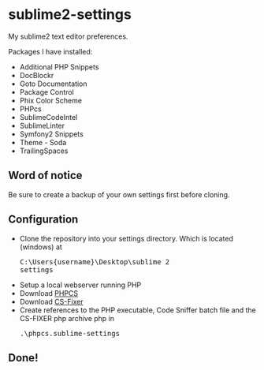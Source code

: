 sublime2-settings
=================

My sublime2 text editor preferences.

Packages I have installed:

- Additional PHP Snippets
- DocBlockr
- Goto Documentation
- Package Control
- Phix Color Scheme
- PHPcs
- SublimeCodeIntel
- SublimeLinter
- Symfony2 Snippets
- Theme - Soda
- TrailingSpaces

## Word of notice
Be sure to create a backup of your own settings first before cloning.

## Configuration
- Clone the repository into your settings directory. Which is located (windows) at <pre>C:\Users\{username}\Desktop\sublime 2 settings</pre>
- Setup a local webserver running PHP
- Download [PHPCS](http://pear.php.net/package/PHP_CodeSniffer/redirected)
- Download [CS-Fixer](http://cs.sensiolabs.org/get/php-cs-fixer.phar)
- Create references to the PHP executable, Code Sniffer batch file and the CS-FIXER php archive php in <pre>.\phpcs.sublime-settings</pre>

## Done!
